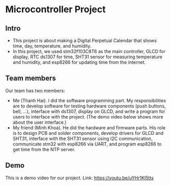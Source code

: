 # Microcontroller Project

## Intro
- This project is about making a Digital Perpetual Calendar that shows time, day, temperature, and humidity.
- In this project, we used stm32f103C8T6 as the main controller, GLCD for display, RTC ds1307 for time, SHT31 sensor for measuring temperature and humidity, and esp8266 for updating time from the internet.

## Team members
Our team has two members:
- Me (Thanh Hai). I did the software programming part. My responsibilities are to develop software for testing hardware components (push buttons, bell, ...), interface with ds1307, display on GLCD, and write a program for users to interface with the project. (The demo video below shows more about the user interface.)
- My friend (Minh Khoa). He did the hardware and firmware parts. His role is to design PCB and solder components, develop drivers for GLCD and SHT31, interface with the SHT31 sensor using I2C communication, communicate stm32 with esp8266 via UART, and program esp8266 to get time from the NTP server.

## Demo
This is a demo video for our project.
Link: https://youtu.be/uYHr1KI5tts
